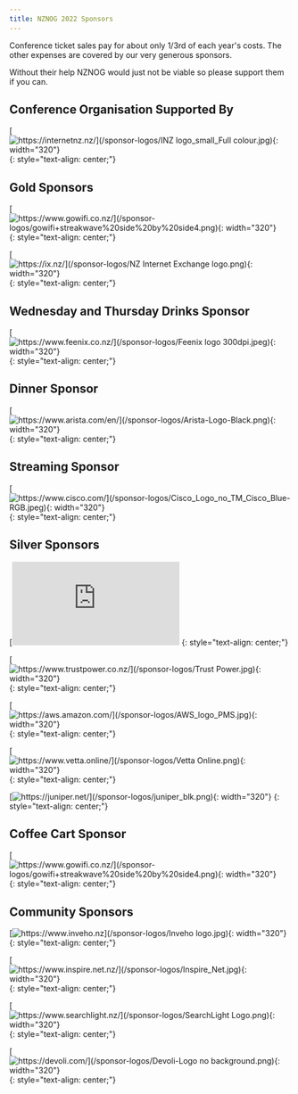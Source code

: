 ```yaml
---
title: NZNOG 2022 Sponsors
---
```


Conference ticket sales pay for about only 1/3rd of each year's costs. The other expenses are covered by our very generous sponsors.

Without their help NZNOG would just not be viable so please support them if you can.

## Conference Organisation Supported By
[![https://internetnz.nz/](/sponsor-logos/INZ logo_small_Full colour.jpg){: width="320"}](https://internetnz.nz/)
{: style="text-align: center;"}

## Gold Sponsors
[![https://www.gowifi.co.nz/](/sponsor-logos/gowifi+streakwave%20side%20by%20side4.png){: width="320"}](https://www.gowifi.co.nz/)
{: style="text-align: center;"}

[![https://ix.nz/](/sponsor-logos/NZ Internet Exchange logo.png){: width="320"}](https://ix.nz/)
{: style="text-align: center;"}

## Wednesday and Thursday Drinks Sponsor
[![https://www.feenix.co.nz/](/sponsor-logos/Feenix logo 300dpi.jpeg){: width="320"}](https://www.feenix.co.nz/)
{: style="text-align: center;"}

## Dinner Sponsor
[![https://www.arista.com/en/](/sponsor-logos/Arista-Logo-Black.png){: width="320"}](https://www.arista.com/en/)
{: style="text-align: center;"}

## Streaming Sponsor
[![https://www.cisco.com/](/sponsor-logos/Cisco_Logo_no_TM_Cisco_Blue-RGB.jpeg){: width="320"}](https://www.cisco.com/)
{: style="text-align: center;"}

## Silver Sponsors
[![http://www.2talk.co.nz/index.html](/sponsor-logos/2talk_logo_17.png){: width="320"}](http://www.2talk.co.nz/index.html)
{: style="text-align: center;"}

[![https://www.trustpower.co.nz/](/sponsor-logos/Trust Power.jpg){: width="320"}](https://www.trustpower.co.nz/)
{: style="text-align: center;"}

[![https://aws.amazon.com/](/sponsor-logos/AWS_logo_PMS.jpg){: width="320"}](https://aws.amazon.com/)
{: style="text-align: center;"}

[![https://www.vetta.online/](/sponsor-logos/Vetta Online.png){: width="320"}](https://www.vetta.online/)
{: style="text-align: center;"}

[![https://juniper.net/](/sponsor-logos/juniper_blk.png){: width="320"}](https://juniper.net/)
{: style="text-align: center;"}

## Coffee Cart Sponsor
[![https://www.gowifi.co.nz/](/sponsor-logos/gowifi+streakwave%20side%20by%20side4.png){: width="320"}](https://www.gowifi.co.nz/)
{: style="text-align: center;"}

## Community Sponsors

[![https://www.inveho.nz](/sponsor-logos/Inveho logo.jpg){: width="320"}](https://www.inveho.nz/)
{: style="text-align: center;"}

[![https://www.inspire.net.nz/](/sponsor-logos/Inspire_Net.jpg){: width="320"}](https://www.inspire.net.nz/)
{: style="text-align: center;"}

[![https://www.searchlight.nz/](/sponsor-logos/SearchLight Logo.png){: width="320"}](https://www.searchlight.nz/)
{: style="text-align: center;"}

[![https://devoli.com/](/sponsor-logos/Devoli-Logo no background.png){: width="320"}](https://devoli.com/)
{: style="text-align: center;"}
